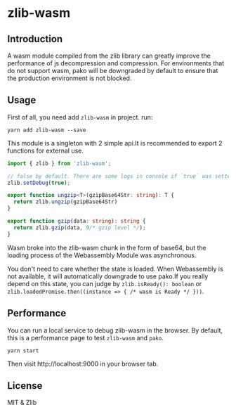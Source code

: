 # zlib-wasm

## Introduction

A wasm module compiled from the zlib library can greatly improve the performance of js decompression and compression.
For environments that do not support wasm, pako will be downgraded by default to ensure that the production environment is not blocked.

## Usage

First of all, you need add `zlib-wasm` in project. run:

```shell
yarn add zlib-wasm --save
```

This module is a singleton with 2 simple api.It is recommended to export 2 functions for external use.

```ts
import { zlib } from 'zlib-wasm';

// false by default. There are some logs in console if `true` was setted；
zlib.setDebug(true);

export function ungzip<T>(gzipBase64Str: string): T {
  return zlib.ungzip(gzipBase64Str)
}

export function gzip(data: string): string {
  return zlib.gzip(data, 9/* gzip level */);
}

```

Wasm broke into the zlib-wasm chunk in the form of base64, but the loading process of the Webassembly Module was asynchronous.

You don't need to care whether the state is loaded. When Webassembly is not available, it will automatically downgrade to use pako.If you really depend on this state, you can judge by `zlib.isReady(): boolean` or `zlib.loadedPromise.then((instance => { /* wasm is Ready */ }))`.


## Performance
You can run a local service to debug zlib-wasm in the browser. By default, this is a performance page to test `zlib-wasm` and  `pako`.

```shell
yarn start
```

Then visit http://localhost:9000 in your browser tab.

## License
MIT & Zlib
